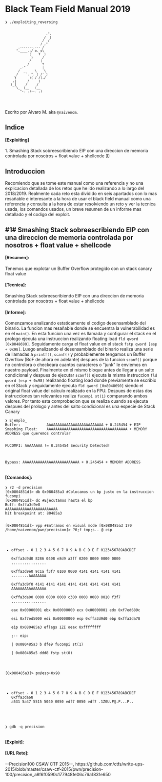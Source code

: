 <html>

<head>
  <meta charset="utf-8">
  <meta name="viewport" content="width=device-width, initial-scale=1.0">
  <title>BTFM</title>
  <link rel="stylesheet" href="https://stackedit.io/style.css" />
</head>
<body class="stackedit">
  <div class="stackedit__html"><h1 id="manual">Black Team Field Manual 2019</h1>
  <pre><code>❯ ./exploiting_reversing

	                      .".
                         /  |
                        /  /
                       / ,"
           .-------.--- /
          ".____.-/ o. o\
                 (    Y  )
                  )     /
                 /     (
                /       Y
            .-"         |
           /  _     \    \
          /    `. ". ) /' )
         Y       )( / /(,/
        ,|      /     )
       (_|     /     /
          \_  (__   (__        
            "-._,)--._,)
</code></pre>
<p>Escrito por Alvaro M. aka <code>@naivenom</code>.</p>
<h2 id="indice">Indice</h2>
<h4 id="indice-exploiting">[Exploiting]</h4>
<p>1. Smashing Stack sobreescribiendo EIP con una direccion de memoria controlada por nosotros + float value + shellcode (I)</p>
<h2 id="introduccion">Introduccion</h2>
<p>Recomiendo que se tome este manual como una referencia y no una explicacion detallada de los retos que he ido realizando a lo largo del 2018/2019. 
Realmente cada reto esta dividido en seis apartados con lo mas resañable e interesante a la hora de usar el black field manual como una referencia y consulta
a la hora de estar resolviendo un reto y ver la tecnica usada, los comandos usados, un breve resumen de un informe mas detallado y el codigo del exploit.</p>
<h2 id="precision-100"> #1# Smashing Stack sobreescribiendo EIP con una direccion de memoria controlada por nosotros + float value + shellcode</h2>
<h4>[Resumen]:</h4><p>Tenemos que explotar un Buffer Overflow protegido con un stack canary float value</p>
<h4>[Tecnica]:</h4><p>Smashing Stack sobreescribiendo EIP con una direccion de memoria controlada por nosotros + float value + shellcode</p>
<h4>[Informe]:</h4><p>Comenzamos analizando estaticamente el codigo desensamblado del binario. La funcion mas resañable donde se encuentra la vulnerabilidad es en el <code>main()</code>. 
En esta funcion una vez es llamada y configurar el stack en el prologo ejecuta una instruccion realizando floating load <code>fld qword [0x8048690]</code>.
Seguidamente carga el float value en el stack <code>fstp qword [esp + 0x98]</code>. Luego analizando el desensamblado del binario realiza una serie de llamadas a 
<code>printf()</code>, <code>scanf()</code> y probablemente tengamos un Buffer Overflow (BoF de ahora en adelante) despues de la funcion <code>scanf()</code> porque no controlora o checkeara cuantos caracteres o "junk" le enviemos en nuestro payload. 
Finalmente en el mismo bloque antes de llegar a un salto condicional y despues de ejecutar <code>scanf()</code> ejecuta la misma instruccion <code>fld qword [esp + 0x98]</code> realizando floating load donde previamente se escribio en el Stack y seguidamente ejecuta <code>fld qword [0x8048690]</code> siendo el original float value del calculo realizado en la FPU. Despues de estas dos instrucciones tan relevantes realiza <code>fucompi st(1)</code> comparando ambos valores. Por tanto esta comprobacion que se realiza cuando se ejecuta despues del prologo y antes del salto condicional es una especie de Stack Canary</p>
<pre><code>❯ Ejemplo_                                                                         
Buffer:            AAAAAAAAAAAAAAAAAAAAAAAAAA + 0.245454 + EIP
Smashing Float:    AAAAAAAAAAAAAAAAAAAAAAAAAAAAAAAAAAAAA + MEMORY ADDRESS que queremos controlar
                                                          
FUCOMPI:           AAAAAAAA != 0.245454   Security Detected!

Bypass:            AAAAAAAAAAAAAAAAAAAAAAAAAA + 0.245454 + MEMORY ADDRESS
</code></pre>
<h4>[Comandos]:</h4><pre><code>❯ r2 -d precision                                                                            
[0x0804851d]> db 0x080485a3 #Colocamos un bp justo en la instruccion fucompi
[0x0804851d]> dc #Ejecutamos hasta el bp
Buff: 0xffa3d9e8
AAAAAAAAAAAAAAAAAAAAAAAA
hit breakpoint at: 80485a3

[0x0804851d]> vpp #Entramos en visual mode
[0x080485a3 170 /home/naivenom/pwn/precision]> ?0;f tmp;s.. @ eip                                                                         
- offset -   0 1  2 3  4 5  6 7  8 9  A B  C D  E F  0123456789ABCDEF                                                                     
0xffa3d9d0  8286 0408 e8d9 a3ff 0200 0000 0000 0000  ................                                                                     
0xffa3d9e0  9c1a f3f7 0100 0000 4141 4141 4141 4141  ........AAAAAAAA                                                                     
0xffa3d9f0  4141 4141 4141 4141 4141 4141 4141 4141  AAAAAAAAAAAAAAAA                                                                     
0xffa3da00  0000 0000 0000 c300 0000 0000 0010 f3f7  ................                                                                     
 eax 0x00000001      ebx 0x00000000      ecx 0x00000001      edx 0xf7ed689c                                                               
 esi 0xf7ed5000      edi 0x00000000      esp 0xffa3d9d0      ebp 0xffa3da78                                                               
 eip 0x080485a3      eflags 1ZI         oeax 0xffffffff                                                                                   
            ;-- eip:                                                                                                                      
|           0x080485a3 b    dfe9           fucompi st(1)                                                                                  
|           0x080485a5      ddd8           fstp st(0)

[0x080485a3]> px@esp+0x98
- offset -   0 1  2 3  4 5  6 7  8 9  A B  C D  E F  0123456789ABCDEF
0xffa3da68  a531 5a47 5515 5040 0050 edf7 0050 edf7  .1ZGU.P@.P...P..

</code></pre>
<pre><code>❯ gdb -q precision

</code></pre>
<h4>[Exploit]:</h4><p></p>
<h4>[URL Reto]:</h4><p>--Precision100 CSAW CTF 2015--, https://github.com/ctfs/write-ups-2015/blob/master/csaw-ctf-2015/pwn/precision-100/precision_a8f6f0590c177948fe06c76a1831e650</p>

</div>
</body>

</html>



